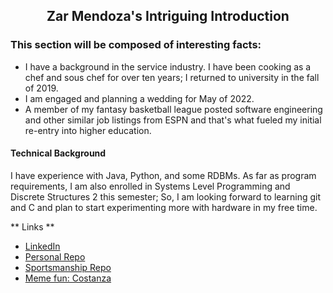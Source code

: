 <h2 align="center">Zar Mendoza's Intriguing Introduction</h2>

### This section will be composed of interesting facts:

* I have a background in the service industry. I have been cooking as a chef and sous chef for over ten years; I returned to university in the fall of 2019. 
* I am engaged and planning a wedding for May of 2022. 
* A member of my fantasy basketball league posted software engineering and other similar job listings from ESPN and that's what fueled my initial re-entry into higher education. 

#### Technical Background
I have experience with Java, Python, and some RDBMs. As far as program requirements, I am also enrolled in Systems Level Programming and Discrete Structures 2 this semester; So, I am looking forward to learning git and C and plan to start experimenting more with hardware in my free time. 

** Links **

- [LinkedIn](https://www.linkedin.com/in/eleazar-mendoza-6bb582172/) 
- [Personal Repo](https://github.com/emendoza8/CIS350-HW2-Mendoza) 
- [Sportsmanship Repo](https://github.com/emendoza8/GVSU-CIS350-sportsmanship) 
- [Meme fun: Costanza](https://www.pinterest.com/pin/530369293621068286/)
